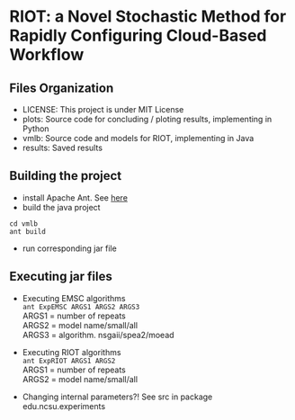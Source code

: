 # RIOT: a Novel Stochastic Method for Rapidly Configuring Cloud-Based Workflow

## Files Organization
- LICENSE: This project is under MIT License
- plots: Source code for concluding / ploting results, implementing in Python
- vmlb: Source code and models for RIOT, implementing in Java
- results: Saved results

## Building the project
- install Apache Ant. See [here](http://ant.apache.org/manualdownload.cgi) 
- build the java project  
```
cd vmlb
ant build
```
- run corresponding jar file

## Executing jar files  
- Executing EMSC algorithms  
```ant ExpEMSC ARGS1 ARGS2 ARGS3```  
ARGS1 = number of repeats  
ARGS2 = model name/small/all  
ARGS3 = algorithm. nsgaii/spea2/moead

- Executing RIOT algorithms  
```ant ExpRIOT ARGS1 ARGS2```  
ARGS1 = number of repeats  
ARGS2 = model name/small/all

- Changing internal parameters?!
See src in package edu.ncsu.experiments
